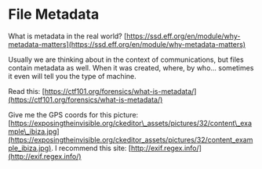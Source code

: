 # File Metadata

What is metadata in the real world? [https://ssd.eff.org/en/module/why-metadata-matters](https://ssd.eff.org/en/module/why-metadata-matters)

Usually we are thinking about in the context of communications, but files contain metadata as well. When it was created, where, by who... sometimes it even will tell you the type of machine.

Read this: [https://ctf101.org/forensics/what-is-metadata/](https://ctf101.org/forensics/what-is-metadata/)

Give me the GPS coords for this picture: [https://exposingtheinvisible.org/ckeditor\_assets/pictures/32/content\_example\_ibiza.jpg](https://exposingtheinvisible.org/ckeditor_assets/pictures/32/content_example_ibiza.jpg). I recommend this site: [http://exif.regex.info/](http://exif.regex.info/)

